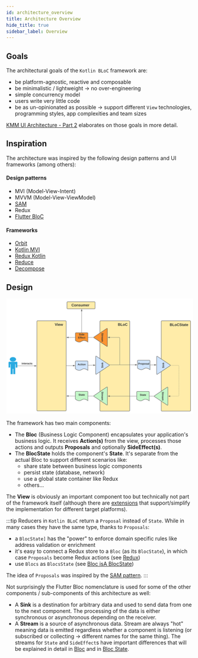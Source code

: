 ```yaml
---
id: architecture_overview
title: Architecture Overview
hide_title: true
sidebar_label: Overview
---
```


## Goals
The architectural goals of the `Kotlin BLoC` framework are:
- be platform-agnostic, reactive and composable
- be minimalistic / lightweight -> no over-engineering
- simple concurrency model
- users write very little code
- be as un-opinionated as possible -> support different `View` technologies, programming styles, app complexities and team sizes

[KMM UI Architecture - Part 2](https://medium.com/p/e52b84aeb94d) elaborates on those goals in more detail.

## Inspiration
The architecture was inspired by the following design patterns and UI frameworks (among others):

#### Design patterns
- MVI (Model-View-Intent)
- MVVM (Model-View-ViewModel)
- [SAM](https://sam.js.org)
- Redux
- [Flutter BloC](https://www.youtube.com/watch?v=RS36gBEp8OI)

#### Frameworks
- [Orbit](https://orbit-mvi.org)
- [Kotlin MVI](https://arkivanov.github.io/MVIKotlin)
- [Redux Kotlin](https://reduxkotlin.org)
- [Reduce](https://github.com/genaku/Reduce)
- [Decompose](https://arkivanov.github.io/Decompose/)

## Design

![Bloc Architecture - Overview](../../static/img/BLoC%20Architecture%20-%20BLoC%20Overview.svg)

The framework has two main components:
- The **Bloc** (Business Logic Component) encapsulates your application's business logic. It receives **Action(s)** from the view, processes those actions and outputs **Proposals** and optionally **SideEffect(s)**.
- The **BlocState** holds the component's **State**. It's separate from the actual Bloc to support different scenarios like:
  - share state between business logic components
  - persist state (database, network)
  - use a global state container like Redux
  - others...

The **View** is obviously an important component too but technically not part of the framework itself (although there are [extensions](../extensions/README.md) that support/simplify the implementation for different target platforms).

:::tip
Reducers in `Kotlin BLoC` return a `Proposal` instead of `State`. While in many cases they have the same type, thanks to `Proposals`:
- a `BlocState]` has the "power" to enforce domain specific rules like address validation or enrichment
- it's easy to connect a Redux store to a `Bloc` (as its `BlocState`), in which case `Proposals` become Redux actions (see [Redux](./extensions/redux/redux_motivation))
- use `Blocs` as `BlocsState` (see [Bloc isA BlocState](./blocstate/bloc_state.md#bloc-isa-blocstate))

The idea of `Proposals` was inspired by the [SAM pattern](https://sam.js.org/).
:::

Not surprisingly the Flutter Bloc nomenclature is used for some of the other components / sub-components of this architecture as well:
- A **Sink** is a destination for arbitrary data and used to send data from one to the next component. The processing of the data is either synchronous or asynchronous depending on the receiver.
- A **Stream** is a source of asynchronous data. Stream are always "hot" meaning data is emitted regardless whether a component is listening (or subscribed or collecting -> different names for the same thing). The streams for `State` and `SideEffect`s have important differences that will be explained in detail in [Bloc](./bloc/bloc.md) and in [Bloc State](./blocstate/bloc_state.md).